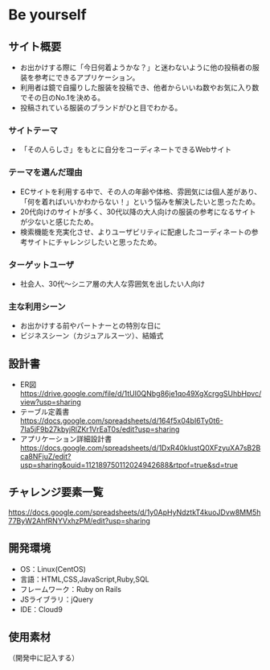 # Be yourself

## サイト概要
* お出かけする際に「今日何着ようかな？」と迷わないように他の投稿者の服装を参考にできるアプリケーション。
* 利用者は鏡で自撮りした服装を投稿でき、他者からいいね数やお気に入り数でその日のNo.1を決める。
* 投稿されている服装のブランドがひと目でわかる。

### サイトテーマ
* 「その人らしさ」をもとに自分をコーディネートできるWebサイト

### テーマを選んだ理由
* ECサイトを利用する中で、その人の年齢や体格、雰囲気には個人差があり、「何を着ればいいかわからない！」という悩みを解決したいと思ったため。
* 20代向けのサイトが多く、30代以降の大人向けの服装の参考になるサイトが少ないと感じたため。
* 検索機能を充実化させ、よりユーザビリティに配慮したコーディネートの参考サイトにチャレンジしたいと思ったため。

### ターゲットユーザ
* 社会人、30代〜シニア層の大人な雰囲気を出したい人向け

### 主な利用シーン
* お出かけする前やパートナーとの特別な日に
* ビジネスシーン（カジュアルスーツ）、結婚式
## 設計書
* ER図
https://drive.google.com/file/d/1tUI0QNbg86je1qo49XgXcrggSUhbHpvc/view?usp=sharing
* テーブル定義書
https://docs.google.com/spreadsheets/d/164f5x04bI6Ty0t6-7Ia5jF9b27kbyjRlZKr1VrEaT0s/edit?usp=sharing
* アプリケーション詳細設計書
https://docs.google.com/spreadsheets/d/1DxR40klustQ0XFzyuXA7sB2Bca8NFjuZ/edit?usp=sharing&ouid=112189750112024942688&rtpof=true&sd=true


## チャレンジ要素一覧
https://docs.google.com/spreadsheets/d/1y0ApHyNdztkT4kuoJDvw8MM5h77ByW2AhfRNYVxhzPM/edit?usp=sharing

## 開発環境
- OS：Linux(CentOS)
- 言語：HTML,CSS,JavaScript,Ruby,SQL
- フレームワーク：Ruby on Rails
- JSライブラリ：jQuery
- IDE：Cloud9

## 使用素材
（開発中に記入する）
